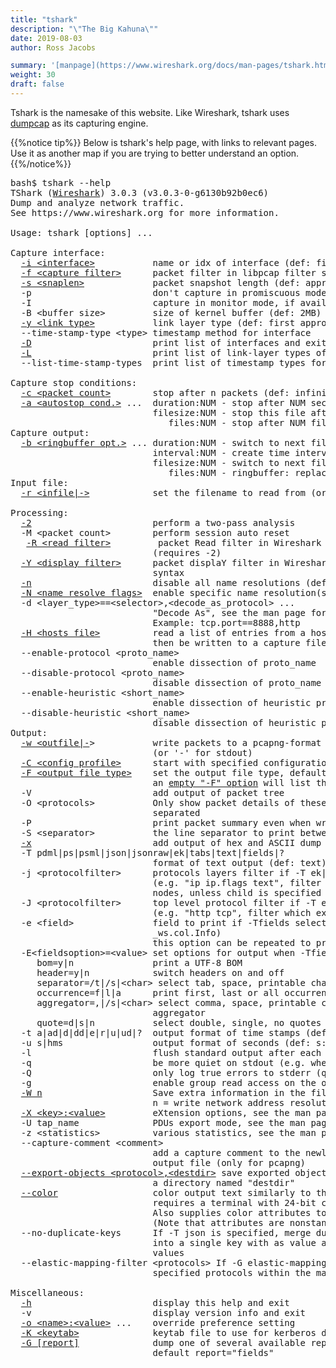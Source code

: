 ```yaml
---
title: "tshark"
description: "\"The Big Kahuna\""
date: 2019-08-03
author: Ross Jacobs

summary: '[manpage](https://www.wireshark.org/docs/man-pages/tshark.html) | [Wireshark Docs](https://www.wireshark.org/docs/wsug_html_chunked/AppToolstshark.html) | [code](https://github.com/wireshark/wireshark/blob/master/tshark.c)'
weight: 30
draft: false
---
```


Tshark is the namesake of this website. Like Wireshark, tshark uses [dumpcap](/capture/dumpcap) as its capturing engine.

{{%notice tip%}}
Below is tshark's help page, with links to relevant pages. Use it as another map if you are trying to better understand an option.
{{%/notice%}}

<pre class="language-text" data-lang="sh">bash$ tshark --help
TShark (<a href="https://www.wireshark.org">Wireshark</a>) 3.0.3 (v3.0.3-0-g6130b92b0ec6)
Dump and analyze network traffic.
See https://www.wireshark.org for more information.

Usage: tshark [options] ...

Capture interface:
  <a href="/capture/sources">-i &lt;interface&gt;</a>           name or idx of interface (def: first non-loopback)
  <a href="/capture/capture_filters">-f &lt;capture filter&gt;</a>      packet filter in libpcap filter syntax
  <a href="/capture/limit_size">-s &lt;snaplen&gt;</a>             packet snapshot length (def: appropriate maximum)
  -p                       don't capture in promiscuous mode
  -I                       capture in monitor mode, if available
  -B &lt;buffer size&gt;         size of kernel buffer (def: 2MB)
  <a href="/capture/sources/#advanced-choosing-link-layer-type">-y &lt;link type&gt;</a>           link layer type (def: first appropriate)
  --time-stamp-type &lt;type&gt; timestamp method for interface
  <a href="/capture/sources/sample_interfaces/#sample-interface-listings">-D</a>                       print list of interfaces and exit
  <a href="/capture/sources/sample_interfaces/#sample-link-layer-types">-L</a>                       print list of link-layer types of iface and exit
  --list-time-stamp-types  print list of timestamp types for iface and exit

Capture stop conditions:
  <a href="/capture/limit_size">-c &lt;packet count&gt;</a>        stop after n packets (def: infinite)
  <a href="/capture/limit_size">-a &lt;autostop cond.&gt;</a> ...  duration:NUM - stop after NUM seconds
                           filesize:NUM - stop this file after NUM KB
                              files:NUM - stop after NUM files
Capture output:
  <a href="/capture/limit_size">-b &lt;ringbuffer opt.&gt;</a> ... duration:NUM - switch to next file after NUM secs
                           interval:NUM - create time intervals of NUM secs
                           filesize:NUM - switch to next file after NUM KB
                              files:NUM - ringbuffer: replace after NUM files
Input file:
  <a href="/capture/sources">-r &lt;infile|-&gt;</a>            set the filename to read from (or '-' for stdin)

Processing:
  <a href="/analyze/packet_hunting/packet_hunting/#2-pass-analysis-with-r-y-and-2">-2</a>                       perform a two-pass analysis
  -M &lt;packet count&gt;        perform session auto reset
   <a href="/analyze/packet_hunting/packet_hunting/#2-pass-analysis-with-r-y-and-2">-R &lt;read filter&gt;</a>         packet Read filter in Wireshark display filter syntax
                           (requires -2)
  <a href="/analyze/packet_hunting/packet_hunting">-Y &lt;display filter&gt;</a>      packet displaY filter in Wireshark display filter
                           syntax
  <a href="/packetcraft/add_context/name_resolution">-n</a>                       disable all name resolutions (def: all enabled)
  <a href="/packetcraft/add_context/name_resolution">-N &lt;name resolve flags&gt;</a>  enable specific name resolution(s): "mnNtdv"
  -d &lt;layer_type&gt;==&lt;selector&gt;,&lt;decode_as_protocol&gt; ...
                           "Decode As", see the man page for details
                           Example: tcp.port==8888,http
  <a href="/packetcraft/add_context/name_resolution">-H &lt;hosts file&gt;</a>          read a list of entries from a hosts file, which will
                           then be written to a capture file. (Implies -W n)
  --enable-protocol &lt;proto_name&gt;
                           enable dissection of proto_name
  --disable-protocol &lt;proto_name&gt;
                           disable dissection of proto_name
  --enable-heuristic &lt;short_name&gt;
                           enable dissection of heuristic protocol
  --disable-heuristic &lt;short_name&gt;
                           disable dissection of heuristic protocol
Output:
  <a href="/formats">-w &lt;outfile|-</a>&gt;           write packets to a pcapng-format file named "outfile"
                           (or '-' for stdout)
  <a href="/packetcraft/arcana/profiles/#tshark-config-flags">-C &lt;config profile&gt;</a>      start with specified configuration profile
  <a href="/formats">-F &lt;output file type&gt;</a>    set the output file type, default is pcapng
                           an <a href="/capture/sources/sample_interfaces/#sample-capture-file-types">empty "-F" option</a> will list the file types
  -V                       add output of packet tree        (Packet Details)
  -O &lt;protocols&gt;           Only show packet details of these protocols, comma
                           separated
  -P                       print packet summary even when writing to a file
  -S &lt;separator&gt;           the line separator to print between packets
  <a href="/edit/text2pcap">-x</a>                       add output of hex and ASCII dump (Packet Bytes)
  -T pdml|ps|psml|json|jsonraw|ek|tabs|text|fields|?
                           format of text output (def: text)
  -j &lt;protocolfilter&gt;      protocols layers filter if -T ek|pdml|json selected
                           (e.g. "ip ip.flags text", filter does not expand child
                           nodes, unless child is specified also in the filter)
  -J &lt;protocolfilter&gt;      top level protocol filter if -T ek|pdml|json selected
                           (e.g. "http tcp", filter which expands all child nodes)
  -e &lt;field&gt;               field to print if -Tfields selected (e.g. tcp.port,
                           _ws.col.Info)
                           this option can be repeated to print multiple fields
  -E&lt;fieldsoption&gt;=&lt;value&gt; set options for output when -Tfields selected:
     bom=y|n               print a UTF-8 BOM
     header=y|n            switch headers on and off
     separator=/t|/s|&lt;char&gt; select tab, space, printable character as separator
     occurrence=f|l|a      print first, last or all occurrences of each field
     aggregator=,|/s|&lt;char&gt; select comma, space, printable character as
                           aggregator
     quote=d|s|n           select double, single, no quotes for values
  -t a|ad|d|dd|e|r|u|ud|?  output format of time stamps (def: r: rel. to first)
  -u s|hms                 output format of seconds (def: s: seconds)
  -l                       flush standard output after each packet
  -q                       be more quiet on stdout (e.g. when using statistics)
  -Q                       only log true errors to stderr (quieter than -q)
  -g                       enable group read access on the output file(s)
  <a href="/packetcraft/add_context/name_resolution">-W n</a>                     Save extra information in the file, if supported.
                           n = write network address resolution information
  <a href="/packetcraft/scripting/lua_scripts">-X &lt;key&gt;:&lt;value&gt;</a>         eXtension options, see the man page for details
  -U tap_name              PDUs export mode, see the man page for details
  -z &lt;statistics&gt;          various statistics, see the man page for details
  --capture-comment &lt;comment&gt;
                           add a capture comment to the newly created
                           output file (only for pcapng)
  <a href="/export">--export-objects &lt;protocol&gt;,&lt;destdir&gt;</a> save exported objects for a protocol to
                           a directory named "destdir"
  <a href="/packetcraft/add_context/tshark_colorized">--color</a>                  color output text similarly to the Wireshark GUI,
                           requires a terminal with 24-bit color support
                           Also supplies color attributes to pdml and psml formats
                           (Note that attributes are nonstandard)
  --no-duplicate-keys      If -T json is specified, merge duplicate keys in an object
                           into a single key with as value a json array containing all
                           values
  --elastic-mapping-filter &lt;protocols&gt; If -G elastic-mapping is specified, put only the
                           specified protocols within the mapping file

Miscellaneous:
  <a href="/capture/tshark">-h</a>                       display this help and exit
  -v                       display version info and exit
  <a href="/packetcraft/arcana/profiles/#tshark-config-flags">-o &lt;name&gt;:&lt;value&gt;</a> ...    override preference setting
  <a href="/packetcraft/add_context/tshark_decryption/#kerberos">-K &lt;keytab&gt;</a>              keytab file to use for kerberos decryption
  <a href="/packetcraft/arcana/profiles">-G [report]</a>              dump one of several available reports and exit
                           default report="fields"</pre>
